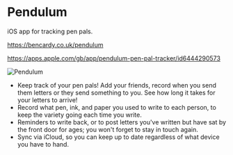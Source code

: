 # Pendulum
iOS app for tracking pen pals.

https://bencardy.co.uk/pendulum

https://apps.apple.com/gb/app/pendulum-pen-pal-tracker/id6444290573

![Pendulum](https://bencardy.co.uk/assets/pendulum-screenshot1.png)

* Keep track of your pen pals! Add your friends, record when you send them letters or they send something to you. See how long it takes for your letters to arrive!
* Record what pen, ink, and paper you used to write to each person, to keep the variety going each time you write.
* Reminders to write back, or to post letters you've written but have sat by the front door for ages; you won't forget to stay in touch again.
* Sync via iCloud, so you can keep up to date regardless of what device you have to hand.
